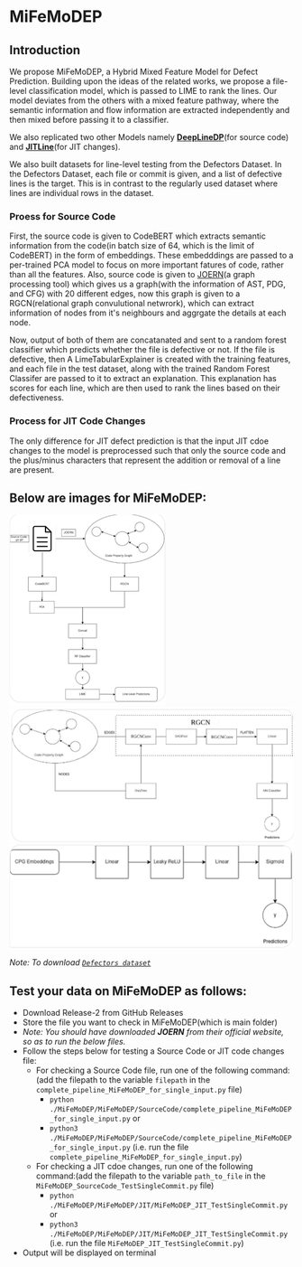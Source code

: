 # MiFeMoDEP

## Introduction

We propose MiFeMoDEP, a Hybrid Mixed Feature Model for Defect Prediction. Building upon the ideas of the related works, we propose a file-level classification model, which is passed to LIME to rank the lines. Our model deviates from the others with a mixed feature pathway, where the semantic information and flow information are extracted independently and then mixed before passing it to a classifier.

We also replicated two other Models namely **[DeepLineDP](https://ieeexplore.ieee.org/document/9689967)**(for source code) and **[JITLine](https://arxiv.org/abs/2103.07068)**(for JIT changes).

We also built datasets for line-level testing from the Defectors Dataset. In the Defectors Dataset, each file or commit is given, and a list of defective lines is the target. This is in contrast to the regularly used dataset where lines are individual rows in the dataset.

### Proess for **Source Code**
First, the source code is given to CodeBERT which extracts semantic information from the code(in batch size of 64, which is the limit of CodeBERT) in the form of embeddings. These embedddings are passed to a per-trained PCA model to focus on more important fatures of  code, rather than all the features. Also, source code is given to [JOERN](https://joern.io/)(a graph processing tool) which gives us a graph(with the information of AST, PDG, and CFG) with 20 different edges, now this graph is given to a RGCN(relational graph convulutional netwrork), which can extract information of nodes from it's neighbours and aggrgate the details at each node.

Now, output of both of them are concatanated and sent to a random forest classifier which predicts whether the file is defective or not. If the file is defective, then A LimeTabularExplainer is created with the training features, and each file in the test dataset, along with the trained Random Forest Classifer are passed to it to extract an explanation. This explanation has scores for each line, which are then used to rank the lines based on their defectiveness.

### Process for **JIT Code Changes**
The only difference for JIT defect prediction is that the input JIT cdoe changes to the model is preprocessed such that only the source code and the plus/minus characters that represent the addition or removal of a line are present.

## Below are images for MiFeMoDEP: 
![MiFeMoDEP](./Images_for_readme/MiFeMoDEP.png)
![MiFeMoDEP Training](./Images_for_readme/rgcn_training.png)
![Neural Network Classifier](./Images_for_readme/NNclassifier.png)

*Note: To download [`Defectors dataset`](https://zenodo.org/records/7570822)*

## Test your data on MiFeMoDEP as follows:
* Download Release-2 from GitHub Releases
* Store the file you want to check in MiFeMoDEP(which is main folder)<br>
* *Note: You should have downloaded **JOERN** from their official website, so as to run the below files.*
* Follow the steps below for testing a Source Code or JIT code changes file:
  * For checking a Source Code file, run one of the following command:(add the filepath to the variable `filepath` in the `complete_pipeline_MiFeMoDEP_for_single_input.py` file)
    *   `python ./MiFeMoDEP/MiFeMoDEP/SourceCode/complete_pipeline_MiFeMoDEP_for_single_input.py` or 
    *  `python3 ./MiFeMoDEP/MiFeMoDEP/SourceCode/complete_pipeline_MiFeMoDEP_for_single_input.py` (i.e. run the file `complete_pipeline_MiFeMoDEP_for_single_input.py`)
  * For checking a JIT cdoe changes, run one of the following command:(add the filepath to the variable `path_to_file` in the `MiFeMoDEP_SourceCode_TestSingleCommit.py` file)
    *   `python ./MiFeMoDEP/MiFeMoDEP/JIT/MiFeMoDEP_JIT_TestSingleCommit.py` or 
    *   `python3 ./MiFeMoDEP/MiFeMoDEP/JIT/MiFeMoDEP_JIT_TestSingleCommit.py` (i.e. run the file `MiFeMoDEP_JIT_TestSingleCommit.py`)
* Output will be displayed on terminal
